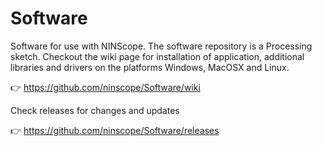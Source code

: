 # Software
Software for use with NINScope. The software repository is a Processing sketch.
Checkout the wiki page for installation of application, additional libraries and drivers on the platforms Windows, MacOSX and Linux.

 :point_right: https://github.com/ninscope/Software/wiki

Check releases for changes and updates

 :point_right: https://github.com/ninscope/Software/releases
